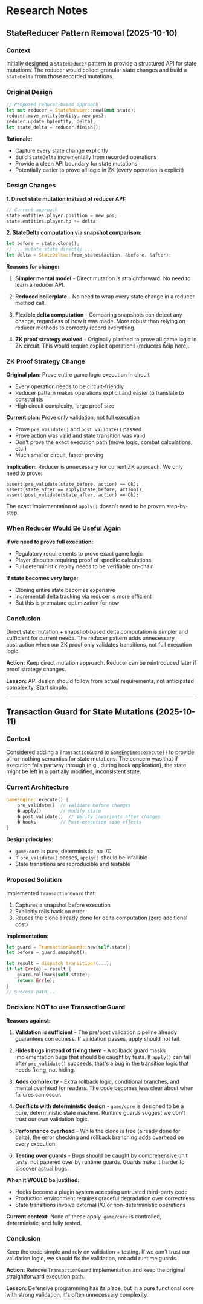 # Research Notes

## StateReducer Pattern Removal (2025-10-10)

### Context

Initially designed a `StateReducer` pattern to provide a structured API for state mutations. The reducer would collect granular state changes and build a `StateDelta` from those recorded mutations.

### Original Design

```rust
// Proposed reducer-based approach
let mut reducer = StateReducer::new(&mut state);
reducer.move_entity(entity, new_pos);
reducer.update_hp(entity, delta);
let state_delta = reducer.finish();
```

**Rationale:**
- Capture every state change explicitly
- Build `StateDelta` incrementally from recorded operations
- Provide a clean API boundary for state mutations
- Potentially easier to prove all logic in ZK (every operation is explicit)

### Design Changes

**1. Direct state mutation instead of reducer API:**
```rust
// Current approach
state.entities.player.position = new_pos;
state.entities.player.hp += delta;
```

**2. StateDelta computation via snapshot comparison:**
```rust
let before = state.clone();
// ... mutate state directly ...
let delta = StateDelta::from_states(action, &before, &after);
```

**Reasons for change:**

1. **Simpler mental model** - Direct mutation is straightforward. No need to learn a reducer API.

2. **Reduced boilerplate** - No need to wrap every state change in a reducer method call.

3. **Flexible delta computation** - Comparing snapshots can detect any change, regardless of how it was made. More robust than relying on reducer methods to correctly record everything.

4. **ZK proof strategy evolved** - Originally planned to prove all game logic in ZK circuit. This would require explicit operations (reducers help here).

### ZK Proof Strategy Change

**Original plan:** Prove entire game logic execution in circuit
- Every operation needs to be circuit-friendly
- Reducer pattern makes operations explicit and easier to translate to constraints
- High circuit complexity, large proof size

**Current plan:** Prove only validation, not full execution
- Prove `pre_validate()` and `post_validate()` passed
- Prove action was valid and state transition was valid
- Don't prove the exact execution path (move logic, combat calculations, etc.)
- Much smaller circuit, faster proving

**Implication:** Reducer is unnecessary for current ZK approach. We only need to prove:
```
assert(pre_validate(state_before, action) == Ok);
assert(state_after == apply(state_before, action));
assert(post_validate(state_after, action) == Ok);
```

The exact implementation of `apply()` doesn't need to be proven step-by-step.

### When Reducer Would Be Useful Again

**If we need to prove full execution:**
- Regulatory requirements to prove exact game logic
- Player disputes requiring proof of specific calculations
- Full deterministic replay needs to be verifiable on-chain

**If state becomes very large:**
- Cloning entire state becomes expensive
- Incremental delta tracking via reducer is more efficient
- But this is premature optimization for now

### Conclusion

Direct state mutation + snapshot-based delta computation is simpler and sufficient for current needs. The reducer pattern adds unnecessary abstraction when our ZK proof only validates transitions, not full execution logic.

**Action:** Keep direct mutation approach. Reducer can be reintroduced later if proof strategy changes.

**Lesson:** API design should follow from actual requirements, not anticipated complexity. Start simple.

---

## Transaction Guard for State Mutations (2025-10-11)

### Context

Considered adding a `TransactionGuard` to `GameEngine::execute()` to provide all-or-nothing semantics for state mutations. The concern was that if execution fails partway through (e.g., during hook application), the state might be left in a partially modified, inconsistent state.

### Current Architecture

```rust
GameEngine::execute() {
    pre_validate()  // Validate before changes
    � apply()       // Modify state
    � post_validate()  // Verify invariants after changes
    � hooks         // Post-execution side effects
}
```

**Design principles:**
- `game/core` is pure, deterministic, no I/O
- If `pre_validate()` passes, `apply()` should be infallible
- State transitions are reproducible and testable

### Proposed Solution

Implemented `TransactionGuard` that:
1. Captures a snapshot before execution
2. Explicitly rolls back on error
3. Reuses the clone already done for delta computation (zero additional cost)

**Implementation:**
```rust
let guard = TransactionGuard::new(self.state);
let before = guard.snapshot();

let result = dispatch_transition!(...);
if let Err(e) = result {
    guard.rollback(self.state);
    return Err(e);
}
// Success path...
```

### Decision: NOT to use TransactionGuard

**Reasons against:**

1. **Validation is sufficient** - The pre/post validation pipeline already guarantees correctness. If validation passes, apply should not fail.

2. **Hides bugs instead of fixing them** - A rollback guard masks implementation bugs that should be caught by tests. If `apply()` can fail after `pre_validate()` succeeds, that's a bug in the transition logic that needs fixing, not hiding.

3. **Adds complexity** - Extra rollback logic, conditional branches, and mental overhead for readers. The code becomes less clear about when failures can occur.

4. **Conflicts with deterministic design** - `game/core` is designed to be a pure, deterministic state machine. Runtime guards suggest we don't trust our own validation logic.

5. **Performance overhead** - While the clone is free (already done for delta), the error checking and rollback branching adds overhead on every execution.

6. **Testing over guards** - Bugs should be caught by comprehensive unit tests, not papered over by runtime guards. Guards make it harder to discover actual bugs.

**When it WOULD be justified:**

- Hooks become a plugin system accepting untrusted third-party code
- Production environment requires graceful degradation over correctness
- State transitions involve external I/O or non-deterministic operations

**Current context:** None of these apply. `game/core` is controlled, deterministic, and fully tested.

### Conclusion

Keep the code simple and rely on validation + testing. If we can't trust our validation logic, we should fix the validation, not add runtime guards.

**Action:** Remove `TransactionGuard` implementation and keep the original straightforward execution path.

**Lesson:** Defensive programming has its place, but in a pure functional core with strong validation, it's often unnecessary complexity.
